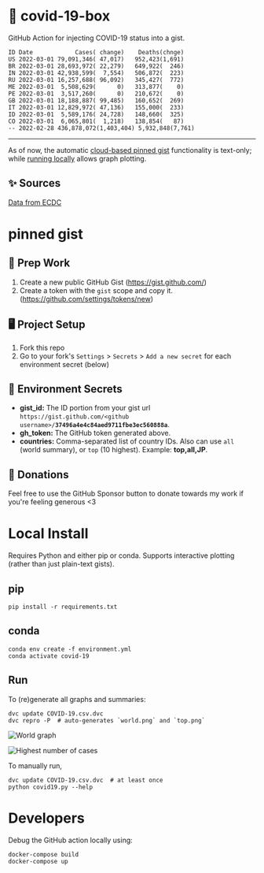 # 🏥 covid-19-box

GitHub Action for injecting COVID-19 status into a gist.

```
ID Date            Cases( change)    Deaths(chnge)
US 2022-03-01 79,091,346( 47,017)   952,423(1,691)
BR 2022-03-01 28,693,972( 22,279)   649,922(  246)
IN 2022-03-01 42,938,599(  7,554)   506,872(  223)
RU 2022-03-01 16,257,688( 96,092)   345,427(  772)
ME 2022-03-01  5,508,629(      0)   313,877(    0)
PE 2022-03-01  3,517,260(      0)   210,672(    0)
GB 2022-03-01 18,188,887( 99,485)   160,652(  269)
IT 2022-03-01 12,829,972( 47,136)   155,000(  233)
ID 2022-03-01  5,589,176( 24,728)   148,660(  325)
CO 2022-03-01  6,065,801(  1,218)   138,854(   87)
-- 2022-02-28 436,878,072(1,403,404) 5,932,848(7,761)
```

---

As of now, the automatic [cloud-based pinned gist](#pinned-gist) functionality is text-only;
while [running locally](#local-install) allows graph plotting.

## ✨ Sources

[Data from ECDC](https://www.ecdc.europa.eu/en/publications-data/download-todays-data-geographic-distribution-covid-19-cases-worldwide)

# pinned gist

## 🎒 Prep Work
1. Create a new public GitHub Gist (https://gist.github.com/)
1. Create a token with the `gist` scope and copy it. (https://github.com/settings/tokens/new)

## 🖥 Project Setup
1. Fork this repo
1. Go to your fork's `Settings` > `Secrets` > `Add a new secret` for each environment secret (below)

## 🤫 Environment Secrets
- **gist_id:** The ID portion from your gist url `https://gist.github.com/<github username>/`**`37496a4e4c84aed9711fbe3ec560888a`**.
- **gh_token:** The GitHub token generated above.
- **countries:** Comma-separated list of country IDs. Also can use `all` (world summary), or `top` (10 highest). Example: **top,all,JP**.

## 💸 Donations

Feel free to use the GitHub Sponsor button to donate towards my work if you're feeling generous <3

# Local Install

Requires Python and either pip or conda. Supports interactive plotting (rather than just plain-text gists).

## pip

```
pip install -r requirements.txt
```

## conda

```
conda env create -f environment.yml
conda activate covid-19
```

## Run

To (re)generate all graphs and summaries:

```
dvc update COVID-19.csv.dvc
dvc repro -P  # auto-generates `world.png` and `top.png`
```

![World graph](world.png)

![Highest number of cases](top.png)

To manually run,

```
dvc update COVID-19.csv.dvc  # at least once
python covid19.py --help
```

# Developers

Debug the GitHub action locally using:

```
docker-compose build
docker-compose up
```
